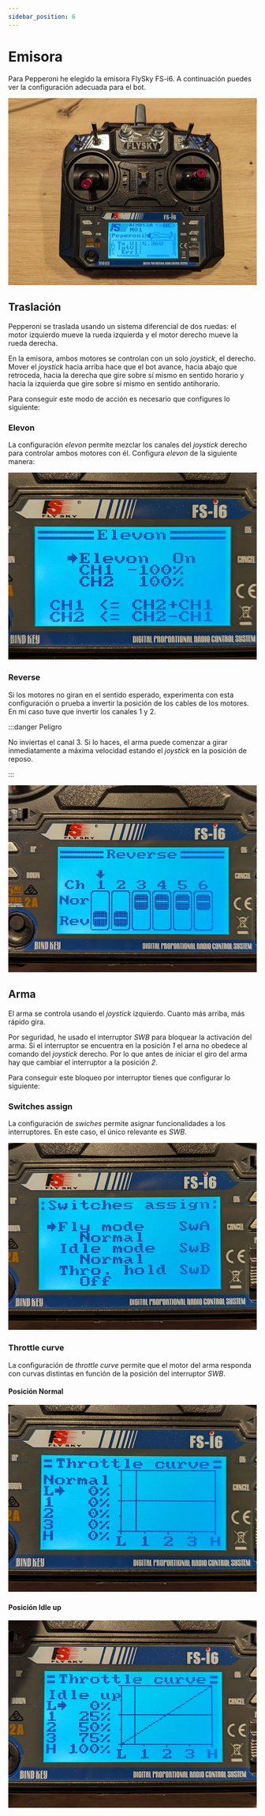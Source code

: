 ```yaml
---
sidebar_position: 6
---
```


# Emisora

Para Pepperoni he elegido la emisora FlySky FS-i6. A continuación puedes ver la configuración adecuada para el bot.

![Emisora](./assets/emisora.jpg)

## Traslación

Pepperoni se traslada usando un sistema diferencial de dos ruedas: el motor izquierdo mueve la rueda izquierda y el motor derecho mueve la rueda derecha.

En la emisora, ambos motores se controlan con un solo _joystick_, el derecho. Mover el _joystick_ hacia arriba hace que el bot avance, hacia abajo que retroceda, hacia la derecha que gire sobre sí mismo en sentido horario y hacia la izquierda que gire sobre sí mismo en sentido antihorario.

Para conseguir este modo de acción es necesario que configures lo siguiente:

### Elevon

La configuración _elevon_ permite mezclar los canales del _joystick_ derecho para controlar ambos motores con él. Configura _elevon_ de la siguiente manera:

![Configuración de pantalla Elevon](./assets/elevon.jpg)

### Reverse

Si los motores no giran en el sentido esperado, experimenta con esta configuración o prueba a invertir la posición de los cables de los motores. En mi caso tuve que invertir los canales 1 y 2. 

:::danger Peligro

No inviertas el canal 3. Si lo haces, el arma puede comenzar a girar inmediatamente a máxima velocidad estando el _joystick_ en la posición de reposo.

:::

![Configuración de pantalla Reverse](./assets/reverse.jpg)

## Arma

El arma se controla usando el _joystick_ izquierdo. Cuanto más arriba, más rápido gira.

Por seguridad, he usado el interruptor _SWB_ para bloquear la activación del arma. Si el interruptor se encuentra en la posición _1_ el arna no obedece al comando del _joystick_ derecho. Por lo que antes de iniciar el giro del arma hay que cambiar el interruptor a la posición _2_.

Para conseguir este bloqueo por interruptor tienes que configurar lo siguiente:

### Switches assign

La configuración de _swiches_ permite asignar funcionalidades a los interruptores. En este caso, el único relevante es _SWB_.

![COnfiguración de la pantalla Switches](./assets/switches.jpg)

### Throttle curve

La configuración de _throttle curve_ permite que el motor del arma responda con curvas distintas en función de la posición del interruptor _SWB_.

#### Posición Normal

![Configuración de la pantalla Throttle curve en posición Normal](./assets/throttle_curve_normal.jpg)

#### Posición Idle up

![Configuración de la pantalla Throttle curve en posición Idle up](./assets/throttle_curve_idle_up.jpg)

